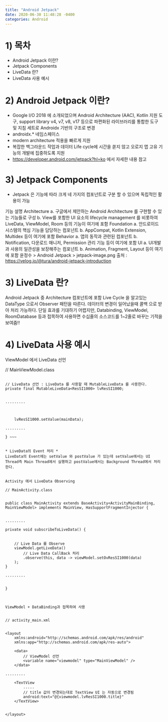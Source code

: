 ```yaml
---
title: "Android Jetpack"
date: 2020-06-30 11:48:28 -0400
categories: Android
---
```


# 1) 목차
* Android Jetpack 이란?
* Jetpack Components
* LiveData 란?
* LiveData 사용 예시

# 2) Android Jetpack 이란?

* Google I/O 2018 에 소개되었으며 Android Architecture (AAC), Kotlin 지원 도구, support library v4, v7, v8, v17 등으로 파편화된 라이브러리를 통합한 도구 및 지침 세트로 Androidx 기반의 구조로 변경
*  androidx.* 네임스페이스
*  modern architecture 적용을 빠르게 지원
*  복잡한 백그라운드 작업과 데이터 Life cycle에 시간을 쏟지 않고 오로지 앱 고유 기능의 개발에 집중하도록 지원
*  <https://developer.android.com/jetpack?hl=ko> 에서 자세한 내용 참고

# 3) Jetpack Components

* Jetpack 은 기능에 따라 크게 네 가지의 컴포넌트로 구분 할 수 있으며 독립적인 활용이 가능

기능	설명
Architecture	a. 구글에서 제안하는 Android Architecture 를 구현할 수 있는 기능들로 구성 
b. View를 포함한 UI 요소의 lifecycle management 를 비롯하여 LiveData, ViewModel, Room 등의 기능이 여기에 포함
Foundation	a. 안드로이드 시스템의 핵심 기능을 담당하는 컴포넌트
b. AppCompat, Kotlin Extension, Multidex 등이 여기에 포함
Behavior	a. 앱의 동작과 관련된 컴포넌트
b. Notification, 다운로드 매니저, Permission 관리 기능 등이 여기에 포함
UI	a. UI개발과 사용의 일관성을 보장해주는 컴포넌트
b. Animation, Fragment, Layout 등이 여기에 포함
윤정수 > Android Jetpack > jetpack-image.png
출처 : https://velog.io/@tura/android-jetpack-introduction

# 3) LiveData 란?
Android Jetpack 중 Architecture 컴포넌트에 포함
Live Cycle 을 알고있는 DataType 으로서 Observer 패턴을 따른다.
데이터의 변경이 일어났을때 콜백 으로 받아 처리 가능하다.
단일 효과를 기대하기 어렵지만, Databinding, ViewModel, RoomDatabase 등과 접목하여 사용하면 수십줄의 소스코드를 1~2줄로 바꾸는 기적을 보여줌!!


# 4) LiveData 사용 예시 
ViewModel 에서 LiveData 선언

// MainViewModel.class


~~~ public class MainViewModel extends BaseViewModel<MainView> {

// LiveData 선언 : LiveData 를 사용할 때 MutableLiveData 를 사용한다.
private final MutableLiveData<ResSI1000> lvResSI1000;


.........


	
    lvResSI1000.setValue(mainData);

.........

} ~~~


* LiveData의 Event 처리 *
LiveData의 Event에는 setValue 와 postValue 가 있는데 setValue에서는 UI Thread즉 Main Thread에서 실행하고 postValue에서는 Background Thread에서 처리한다.


Activity 에서 LiveData Observing

// MainActivity.class


public class MainActivity extends BaseActivity<ActivityMainBinding, MainViewModel> implements MainView, HasSupportFragmentInjector {


.........

private void subscribeToLiveData() {


	// Live Data 를 Observe
    viewModel.getLiveData()
		// Live Data CallBack 처리
		.observe(this, data -> viewModel.setOvResSI1000(data)
	);
}

.........


}



ViewModel + DataBinding과 접목하여 사용


// activity_main.xml


<layout
    xmlns:android="http://schemas.android.com/apk/res/android"
    xmlns:app="http://schemas.android.com/apk/res-auto">

    <data>
		// ViewModel 선언
        <variable name="viewmodel" type="MainViewModel" />
    </data>

.........

	<TextView
    	.....
		// title 값이 변경되는대로 TextView UI 는 자동으로 변경됨
     	android:text="@{viewmodel.lvResSI1000.title}"
	</TextView>


</layout>


